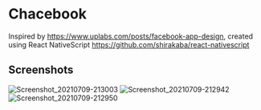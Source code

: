 # Chacebook

Inspired by https://www.uplabs.com/posts/facebook-app-design, created using React NativeScript https://github.com/shirakaba/react-nativescript

## Screenshots

![Screenshot_20210709-213003](https://user-images.githubusercontent.com/12235926/125129544-e947a100-e0ff-11eb-8e81-73d308b0740c.jpg)
![Screenshot_20210709-212942](https://user-images.githubusercontent.com/12235926/125129556-efd61880-e0ff-11eb-9262-f801cbb2e0c1.jpg)
![Screenshot_20210709-212950](https://user-images.githubusercontent.com/12235926/125129608-011f2500-e100-11eb-8e7c-6b3b34af1ee8.jpg)
